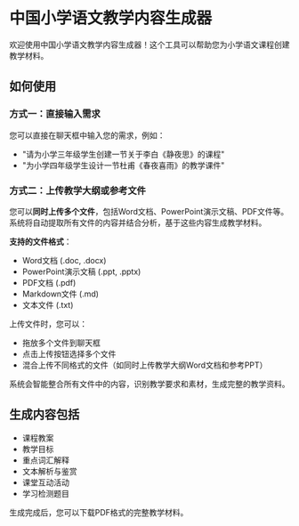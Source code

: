 # 中国小学语文教学内容生成器

欢迎使用中国小学语文教学内容生成器！这个工具可以帮助您为小学语文课程创建教学材料。

## 如何使用

### 方式一：直接输入需求
您可以直接在聊天框中输入您的需求，例如：
- "请为小学三年级学生创建一节关于李白《静夜思》的课程"
- "为小学四年级学生设计一节杜甫《春夜喜雨》的教学课件"

### 方式二：上传教学大纲或参考文件
您可以**同时上传多个文件**，包括Word文档、PowerPoint演示文稿、PDF文件等。系统将自动提取所有文件的内容并结合分析，基于这些内容生成教学材料。

**支持的文件格式**：
- Word文档 (.doc, .docx)
- PowerPoint演示文稿 (.ppt, .pptx)
- PDF文档 (.pdf)
- Markdown文件 (.md)
- 文本文件 (.txt)

上传文件时，您可以：
- 拖放多个文件到聊天框
- 点击上传按钮选择多个文件
- 混合上传不同格式的文件（如同时上传教学大纲Word文档和参考PPT）

系统会智能整合所有文件中的内容，识别教学要求和素材，生成完整的教学资料。

## 生成内容包括
- 课程教案
- 教学目标
- 重点词汇解释
- 文本解析与鉴赏
- 课堂互动活动
- 学习检测题目

生成完成后，您可以下载PDF格式的完整教学材料。
